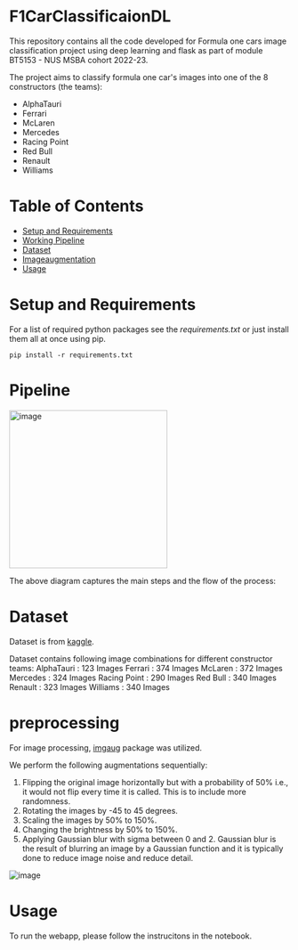 # F1CarClassificaionDL
This repository contains all the code developed for Formula one cars image classification project using deep learning and flask as part of module BT5153 - NUS MSBA cohort 2022-23.


The project aims to classify formula one car's images into one of the 8 constructors (the teams):
   -  AlphaTauri
   -  Ferrari
   -  McLaren
   -  Mercedes
   -  Racing Point
   -  Red Bull
   -  Renault
   -  Williams

# Table of Contents
  * [Setup and Requirements](#installation)
  * [Working Pipeline](#pipeline)
  * [Dataset](#dataset) 
  * [Imageaugmentation](#preprocessing)
  * [Usage](#usage)


# Setup and Requirements <a id="installation"></a>
For a list of required python packages see the *requirements.txt*
or just install them all at once using pip.
```
pip install -r requirements.txt
```

# Pipeline <a id="pipeline"></a>
<img width="284" alt="image" src="https://user-images.githubusercontent.com/93938450/233798456-3359f4ac-a7f4-4f5b-b82c-680055cb39ed.png">

The above diagram captures the main steps and the flow of the process:

# Dataset <a id="dataset"></a>
Dataset is from [kaggle]([https://www.flowkey.com/en](https://www.kaggle.com/datasets/vesuvius13/formula-one-cars)).

Dataset contains following image combinations for different constructor teams:
AlphaTauri : 123 Images
Ferrari : 374 Images
McLaren : 372 Images
Mercedes : 324 Images
Racing Point : 290 Images
Red Bull : 340 Images
Renault : 323 Images
Williams : 340 Images

# preprocessing
For image processing, [imgaug](https://imgaug.readthedocs.io/en/latest/) package was utilized.

We perform the following augmentations sequentially:
1)	Flipping the original image horizontally but with a probability of 50% i.e., it would not flip every time it is called. This is to include more randomness.
2)	Rotating the images by -45 to 45 degrees.
3)	Scaling the images by 50% to 150%.
4)	Changing the brightness by 50% to 150%.
5)	Applying Gaussian blur with sigma between 0 and 2. Gaussian blur is the result of blurring an image by a Gaussian function and it is typically done to reduce image noise and reduce detail.

![image](https://user-images.githubusercontent.com/93938450/233798183-d3f54203-56b0-4b20-aaaa-bb39468e1ec5.png)


# Usage
To run the webapp, please follow the instrucitons in the notebook.



